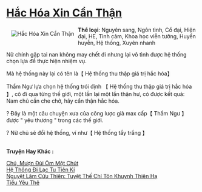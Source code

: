 <a href="https://utruyen.com/truyen/hac-hoa-xin-can-than/18710/" title="Hắc Hóa Xin Cẩn Thận"><h1>Hắc Hóa Xin Cẩn Thận</h1></a><div style="display:table"><img align="right" style="float: left; padding: 10px;" src="https://utruyen.com/images/story/200x260/hac-hoa-xin-can-than.jpg" alt="Hắc Hóa Xin Cẩn Thận"><b>Thể loại</b>: Nguyên sang, Ngôn tình, Cổ đại, Hiện đại, HE, Tình cảm, Khoa học viễn tưởng, Huyền huyễn, Hệ thống, Xuyên nhanh<p></p>Nữ chính gặp tai nan không may chết đi nhưng lại vô tình được hệ thống chọn lựa để thực hiện nhiệm vụ.<p></p>Mà hệ thống này lại có tên là【 Hệ thống thu thập giá trị hắc hóa】<p></p>Thẩm Ngư lựa chọn hệ thống trói định 【 Hệ thống thu thập giá trị hắc hóa 】, cô đi qua từng thế giới, một lần lại một lần thận hư, có được kết quả: Nam chủ cần che chở, hãy cẩn thận hắc hóa.<p></p>? Đây là một câu chuyện xưa của công lược giả max cấp【 Thẩm Ngư 】 được " yêu thương " trong các thế giới.<p></p>? Nữ chủ sẽ đổi hệ thống, ví như【 Hệ thống tẩy trắng 】</div><p><br><b>Truyện Hay Khác :</b></p><a href="https://utruyen.com/truyen/chu-muon-dui-om-mot-chut/19518/" alt="Chú, Mượn Đùi Ôm Một Chút">Chú, Mượn Đùi Ôm Một Chút</a><br/><a href="https://github.com/quanluxury/ngontinhhot/tree/master/truyenhay/17549/" alt="Hệ Thống Đi Lạc Tu Tiên Kí">Hệ Thống Đi Lạc Tu Tiên Kí</a><br/><a href="https://www.flickr.com/photos/184340401@N07/48819181252/" alt="Nguyệt Lâm Cửu Thiên: Tuyệt Thế Chí Tôn Khuynh Thiên Hạ">Nguyệt Lâm Cửu Thiên: Tuyệt Thế Chí Tôn Khuynh Thiên Hạ</a><br/><a href="https://truyenngontinhay.wordpress.com/2019/10/03/tieu-yeu-the/" alt="Tiểu Yêu Thê">Tiểu Yêu Thê</a><br/>